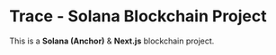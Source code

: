 # Trace - Solana Blockchain Project

This is a **Solana (Anchor)** & **Next.js** blockchain project.
